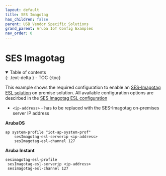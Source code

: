 ```yaml
---
layout: default
title: SES Imagotag
has_children: false
parent: USB Vendor Specific Solutions
grand_parent: Aruba IoT Config Examples
nav_order: 0
---
```


# SES Imagotag

<details open markdown="block">
  <summary>
    Table of contents
  </summary>
  {: .text-delta }
- TOC
{:toc}
</details>

This example shows the required configuration to enable an [SES-Imagotag ESL solution](https://www.arubanetworks.com/assets/pso/PSB_SESImagotag.pdf) on premise solution. All available configuration options are descirbed in the [SES Imagotag ESL configuration](../configuration/aruba_ses_imagotag_esl_configuration.md#ses-imagotag-esl-configuration)

-   `<ip-address>` - has to be replaced with the SES-Imagotag on-premises server IP address

**ArubaOS**

```
ap system-profile "iot-ap-system-prof"
    sesImagotag-esl-serverip <ip-address>
    sesImagotag-esl-channel 127
```

**Aruba Instant**

```
sesimagotag-esl-profile
 sesImagotag-esl-serverip <ip-address>
 sesimagotag-esl-channel 127
```